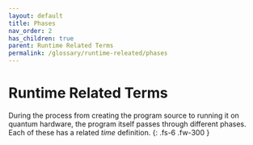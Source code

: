 ```yaml
---
layout: default
title: Phases
nav_order: 2
has_children: true
parent: Runtime Related Terms
permalink: /glossary/runtime-releated/phases
---
```


# Runtime Related Terms

During the process from creating the program source to running it on quantum hardware, the program itself passes through different phases.
Each of these has a related *time* definition. 
{: .fs-6 .fw-300 }
